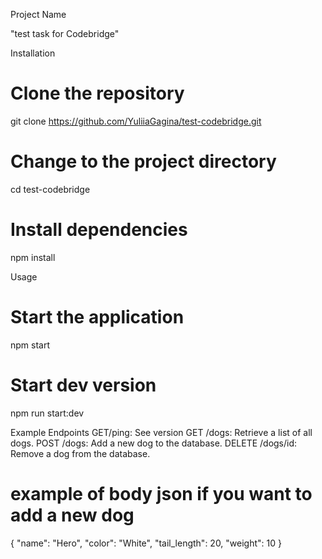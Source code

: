 Project Name

"test task for Codebridge"

Installation

# Clone the repository

git clone https://github.com/YuliiaGagina/test-codebridge.git

# Change to the project directory

cd test-codebridge

# Install dependencies

npm install

Usage

# Start the application

npm start

# Start dev version

npm run start:dev

Example Endpoints
GET/ping: See version
GET /dogs: Retrieve a list of all dogs.
POST /dogs: Add a new dog to the database.
DELETE /dogs/id: Remove a dog from the database.

# example of body json if you want to add a new dog

{
"name": "Hero",
"color": "White",
"tail_length": 20,
"weight": 10
}
